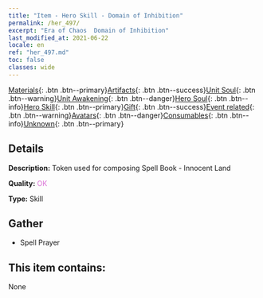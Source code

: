 ```yaml
---
title: "Item - Hero Skill - Domain of Inhibition"
permalink: /her_497/
excerpt: "Era of Chaos  Domain of Inhibition"
last_modified_at: 2021-06-22
locale: en
ref: "her_497.md"
toc: false
classes: wide
---
```

 [Materials](/Items/){: .btn .btn--primary}[Artifacts](/Items/Artifacts/){: .btn .btn--success}[Unit Soul](/Items/UnitSoul/){: .btn .btn--warning}[Unit Awakening](/Items/UnitAwakening/){: .btn .btn--danger}[Hero Soul](/Items/HeroSoul/){: .btn .btn--info}[Hero Skill](/Items/HeroSkill/){: .btn .btn--primary}[Gift](/Items/Gift/){: .btn .btn--success}[Event related](/Items/Events/){: .btn .btn--warning}[Avatars](/Items/Avatars/){: .btn .btn--danger}[Consumables](/Items/Consumables/){: .btn .btn--info}[Unknown](/Items/Unknown/){: .btn .btn--primary}

## Details
 **Description:** Token used for composing Spell Book - Innocent Land

 **Quality:** <span style="color: #DA70D6">OK</span>

 **Type:** Skill

## Gather

*    Spell Prayer 

## This item contains:

  None

